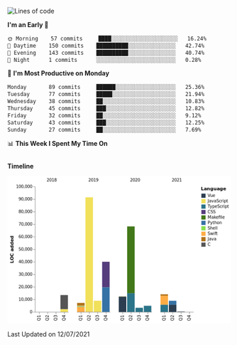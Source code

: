 <!--START_SECTION:waka-->
![Lines of code](https://img.shields.io/badge/From%20Hello%20World%20I%27ve%20Written-273236%20lines%20of%20code-blue)

**I'm an Early 🐤** 

```text
🌞 Morning    57 commits     ████░░░░░░░░░░░░░░░░░░░░░   16.24% 
🌆 Daytime    150 commits    ██████████░░░░░░░░░░░░░░░   42.74% 
🌃 Evening    143 commits    ██████████░░░░░░░░░░░░░░░   40.74% 
🌙 Night      1 commits      ░░░░░░░░░░░░░░░░░░░░░░░░░   0.28%

```
📅 **I'm Most Productive on Monday** 

```text
Monday       89 commits     ██████░░░░░░░░░░░░░░░░░░░   25.36% 
Tuesday      77 commits     █████░░░░░░░░░░░░░░░░░░░░   21.94% 
Wednesday    38 commits     ██░░░░░░░░░░░░░░░░░░░░░░░   10.83% 
Thursday     45 commits     ███░░░░░░░░░░░░░░░░░░░░░░   12.82% 
Friday       32 commits     ██░░░░░░░░░░░░░░░░░░░░░░░   9.12% 
Saturday     43 commits     ███░░░░░░░░░░░░░░░░░░░░░░   12.25% 
Sunday       27 commits     ██░░░░░░░░░░░░░░░░░░░░░░░   7.69%

```


📊 **This Week I Spent My Time On** 

```text
```

**Timeline**

![Chart not found](https://raw.githubusercontent.com/johann-lr/johann-lr/master/charts/bar_graph.png) 


 Last Updated on 12/07/2021
<!--END_SECTION:waka-->
